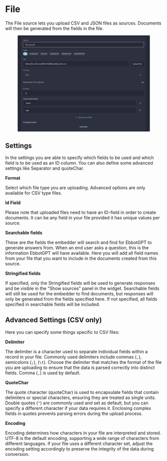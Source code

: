 # File

The File source lets you upload CSV and JSON files as sources. Documents will then be generated from the fields in the file.&#x20;

<figure><img src="../../../.gitbook/assets/image (7).png" alt=""><figcaption></figcaption></figure>

## Settings

In the settings you are able to specify which fields to be used and which field is to be used as an ID column. You can also define some advanced settings like Separator and quoteChar.

**Format**

Select which file type you are uploading. Advanced options are only available for CSV type files.

**Id Field**

Please note that uploaded files need to have an ID-field in order to create documents. It can be any field in your file provided it has unique values per source.&#x20;

**Searchable fields**

These are the fields the embedder will search and find for EbbotGPT to generate answers from. When an end user asks a question, this is the information EbbotGPT will have available. Here you will add all field names from your file that you want to include in the documents created from this source.&#x20;

**Stringified fields**

If specified, only the Stringified fields will be used to generate responses and be visible in the "Show sources" panel in the widget. Searchable fields will still be used for the embedder to find documents, but responses will only be generated from the fields specified here. If not specified, all fields specified in searchable fields will be included.

## Advanced Settings (CSV only)

Here you can specify some things specific to CSV files:&#x20;

**Delimiter**

The delimiter is a character used to separate individual fields within a record in your file. Commonly used delimiters include commas (`,`), semicolons (`;`),  (`\t`). Choose the delimiter that matches the format of the file you are uploading to ensure that the data is parsed correctly into distinct fields. Comma (`,`) is used by default.

**QuoteChar**

The quote character (quoteChar) is used to encapsulate fields that contain delimiters or special characters, ensuring they are treated as single units. Double quotes (`"`) are commonly used and set as default, but you can specify a different character if your data requires it. Enclosing complex fields in quotes prevents parsing errors during the upload process.&#x20;

**Encoding**

Encoding determines how characters in your file are interpreted and stored. UTF-8 is the default encoding, supporting a wide range of characters from different languages. If your file uses a different character set, adjust the encoding setting accordingly to preserve the integrity of the data during conversion.
